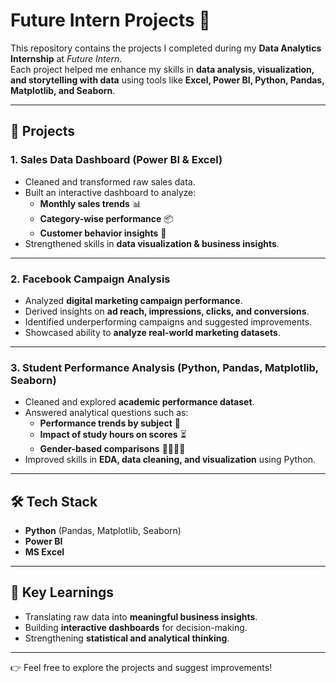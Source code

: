 # Future Intern Projects 🚀  

This repository contains the projects I completed during my **Data Analytics Internship** at *Future Intern*.  
Each project helped me enhance my skills in **data analysis, visualization, and storytelling with data** using tools like **Excel, Power BI, Python, Pandas, Matplotlib, and Seaborn**.  

---

## 📂 Projects  

### 1. Sales Data Dashboard (Power BI & Excel)  
- Cleaned and transformed raw sales data.  
- Built an interactive dashboard to analyze:  
  - **Monthly sales trends** 📊  
  - **Category-wise performance** 📦  
  - **Customer behavior insights** 👥  
- Strengthened skills in **data visualization & business insights**.  

---

### 2. Facebook Campaign Analysis  
- Analyzed **digital marketing campaign performance**.  
- Derived insights on **ad reach, impressions, clicks, and conversions**.  
- Identified underperforming campaigns and suggested improvements.  
- Showcased ability to **analyze real-world marketing datasets**.  

---

### 3. Student Performance Analysis (Python, Pandas, Matplotlib, Seaborn)  
- Cleaned and explored **academic performance dataset**.  
- Answered analytical questions such as:  
  - **Performance trends by subject** 📘  
  - **Impact of study hours on scores** ⏳  
  - **Gender-based comparisons** 👩‍🎓👨‍🎓  
- Improved skills in **EDA, data cleaning, and visualization** using Python.  

---

## 🛠️ Tech Stack  
- **Python** (Pandas, Matplotlib, Seaborn)  
- **Power BI**  
- **MS Excel**  

---

## 📌 Key Learnings  
- Translating raw data into **meaningful business insights**.  
- Building **interactive dashboards** for decision-making.  
- Strengthening **statistical and analytical thinking**.  

---

👉 Feel free to explore the projects and suggest improvements!  
